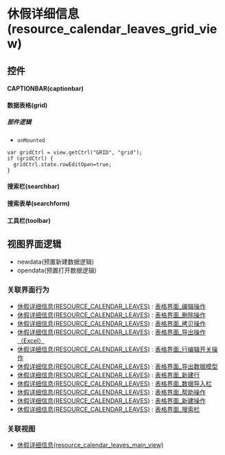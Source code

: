 # 休假详细信息(resource_calendar_leaves_grid_view)  <!-- {docsify-ignore-all} -->



## 控件
#### CAPTIONBAR(captionbar)
#### 数据表格(grid)

##### 部件逻辑
* `onMounted`
```
var gridCtrl = view.getCtrl("GRID", "grid");
if (gridCtrl) {
  gridCtrl.state.rowEditOpen=true;
}
```
#### 搜索栏(searchbar)
#### 搜索表单(searchform)
#### 工具栏(toolbar)

## 视图界面逻辑
  * newdata(预置新建数据逻辑)
  * opendata(预置打开数据逻辑)


### 关联界面行为
  * [休假详细信息(RESOURCE_CALENDAR_LEAVES)](module/resource/resource_calendar_leaves) : [表格界面_编辑操作](module/resource/resource_calendar_leaves#界面行为)
  * [休假详细信息(RESOURCE_CALENDAR_LEAVES)](module/resource/resource_calendar_leaves) : [表格界面_删除操作](module/resource/resource_calendar_leaves#界面行为)
  * [休假详细信息(RESOURCE_CALENDAR_LEAVES)](module/resource/resource_calendar_leaves) : [表格界面_拷贝操作](module/resource/resource_calendar_leaves#界面行为)
  * [休假详细信息(RESOURCE_CALENDAR_LEAVES)](module/resource/resource_calendar_leaves) : [表格界面_导出操作（Excel）](module/resource/resource_calendar_leaves#界面行为)
  * [休假详细信息(RESOURCE_CALENDAR_LEAVES)](module/resource/resource_calendar_leaves) : [表格界面_行编辑开关操作](module/resource/resource_calendar_leaves#界面行为)
  * [休假详细信息(RESOURCE_CALENDAR_LEAVES)](module/resource/resource_calendar_leaves) : [表格界面_导出数据模型](module/resource/resource_calendar_leaves#界面行为)
  * [休假详细信息(RESOURCE_CALENDAR_LEAVES)](module/resource/resource_calendar_leaves) : [表格界面_新建行](module/resource/resource_calendar_leaves#界面行为)
  * [休假详细信息(RESOURCE_CALENDAR_LEAVES)](module/resource/resource_calendar_leaves) : [表格界面_数据导入栏](module/resource/resource_calendar_leaves#界面行为)
  * [休假详细信息(RESOURCE_CALENDAR_LEAVES)](module/resource/resource_calendar_leaves) : [表格界面_帮助操作](module/resource/resource_calendar_leaves#界面行为)
  * [休假详细信息(RESOURCE_CALENDAR_LEAVES)](module/resource/resource_calendar_leaves) : [表格界面_新建操作](module/resource/resource_calendar_leaves#界面行为)
  * [休假详细信息(RESOURCE_CALENDAR_LEAVES)](module/resource/resource_calendar_leaves) : [表格界面_搜索栏](module/resource/resource_calendar_leaves#界面行为)

### 关联视图
  * [休假详细信息(resource_calendar_leaves_main_view)](app/view/resource_calendar_leaves_main_view)

<script>
 const { createApp } = Vue
  createApp({
    data() {
      return {

      }
    }
  }).use(ElementPlus).mount('#app')
</script>